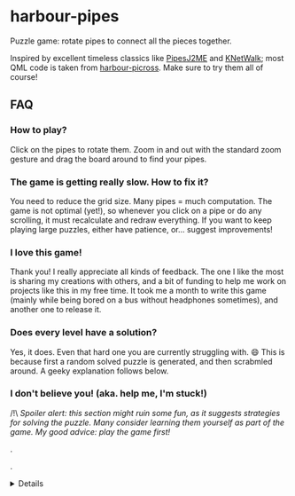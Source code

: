 # harbour-pipes

Puzzle game: rotate pipes to connect all the pieces together.

Inspired by excellent timeless classics like [PipesJ2ME] and [KNetWalk];
most QML code is taken from [harbour-picross].  Make sure to try them all of course!

[PipesJ2ME]: https://www.michaelkerley.net/wp/pipes-j2me/
[KNetWalk]: https://apps.kde.org/pl/knetwalk/
[harbour-picross]: https://github.com/direc85/harbour-picross

## FAQ

### How to play?

Click on the pipes to rotate them.
Zoom in and out with the standard zoom gesture and drag the board around to find your pipes.

### The game is getting really slow.  How to fix it?

You need to reduce the grid size.  Many pipes = much computation.
The game is not optimal (yet!), so whenever you click on a pipe
or do any scrolling, it must recalculate and redraw everything.
If you want to keep playing large puzzles, either have patience, or... suggest improvements!

### I love this game!

Thank you!  I really appreciate all kinds of feedback.
The one I like the most is sharing my creations with others,
and a bit of funding to help me work on projects like this in my free time.
It took me a month to write this game (mainly while being bored on a bus without headphones sometimes), and another one to release it.

### Does every level have a solution?

Yes, it does.  Even that hard one you are currently struggling with. 😄
This is because first a random solved puzzle is generated, and then scrabmled around.  A geeky explanation follows below.

### I don't believe you! (aka. help me, I'm stuck!)

/!\ _Spoiler alert: this section might ruin some fun, as it suggests strategies for solving the puzzle.  Many consider learning them yourself as part of the game.  My good advice: play the game first!_

.

.

<details>
The pipes form a [tree] on a grid.  No connection needs to be left hanging (think: the pipes cannot be leaky), all the pipes must be connected together (think: the fluid must be able to get everywhere), there is only one way for the fluid to reach every terminal pipe (think: every pipe is one-way, no cycles/circles).

One good way to solve the puzzle is starting with connections that are sure (pipes next to pluses and pipes next to board edges).  Then you can match pipe ends to pipe ends, and air gaps to air gaps (of pipes that you are sure are correct).

[tree]: https://en.wikipedia.org/wiki/Tree_(graph_theory)
</details>
